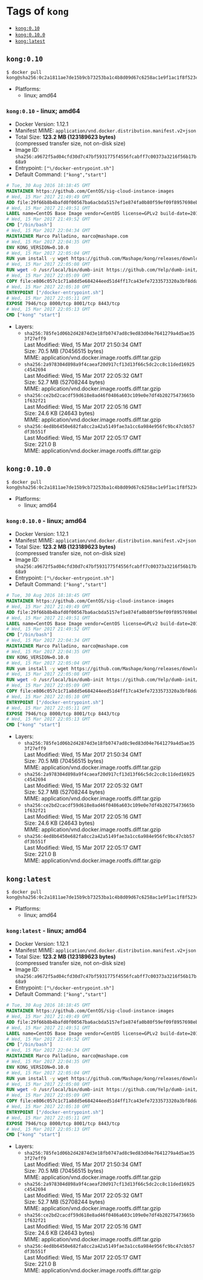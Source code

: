 <!-- THIS FILE IS GENERATED VIA './update-remote.sh' -->

# Tags of `kong`

-	[`kong:0.10`](#kong010)
-	[`kong:0.10.0`](#kong0100)
-	[`kong:latest`](#konglatest)

## `kong:0.10`

```console
$ docker pull kong@sha256:0c2a1811ae7de15b9cb73253ba1c4b8d09d67c6258ac1e9f1ac1f8f523ca2b9f
```

-	Platforms:
	-	linux; amd64

### `kong:0.10` - linux; amd64

-	Docker Version: 1.12.1
-	Manifest MIME: `application/vnd.docker.distribution.manifest.v2+json`
-	Total Size: **123.2 MB (123189623 bytes)**  
	(compressed transfer size, not on-disk size)
-	Image ID: `sha256:a9672f5ad04cfd30d7c47bf5931775f4556fcabff7c00373a3216f56b17b68a9`
-	Entrypoint: `["\/docker-entrypoint.sh"]`
-	Default Command: `["kong","start"]`

```dockerfile
# Tue, 30 Aug 2016 18:18:45 GMT
MAINTAINER https://github.com/CentOS/sig-cloud-instance-images
# Wed, 15 Mar 2017 21:49:49 GMT
ADD file:29f66b8b4bafd0f00567ba6acbda5157ef1e874fa0b80f59ef09f8957698eb33 in / 
# Wed, 15 Mar 2017 21:49:51 GMT
LABEL name=CentOS Base Image vendor=CentOS license=GPLv2 build-date=20170315
# Wed, 15 Mar 2017 21:49:52 GMT
CMD ["/bin/bash"]
# Wed, 15 Mar 2017 22:04:34 GMT
MAINTAINER Marco Palladino, marco@mashape.com
# Wed, 15 Mar 2017 22:04:35 GMT
ENV KONG_VERSION=0.10.0
# Wed, 15 Mar 2017 22:05:04 GMT
RUN yum install -y wget https://github.com/Mashape/kong/releases/download/$KONG_VERSION/kong-$KONG_VERSION.el7.noarch.rpm &&     yum clean all
# Wed, 15 Mar 2017 22:05:08 GMT
RUN wget -O /usr/local/bin/dumb-init https://github.com/Yelp/dumb-init/releases/download/v1.1.3/dumb-init_1.1.3_amd64 &&     chmod +x /usr/local/bin/dumb-init
# Wed, 15 Mar 2017 22:05:09 GMT
COPY file:e806c057c1c71a8dd5e684244eed51d4ff17ca43efe7233573320a3bf8dda3a4 in /docker-entrypoint.sh 
# Wed, 15 Mar 2017 22:05:10 GMT
ENTRYPOINT ["/docker-entrypoint.sh"]
# Wed, 15 Mar 2017 22:05:11 GMT
EXPOSE 7946/tcp 8000/tcp 8001/tcp 8443/tcp
# Wed, 15 Mar 2017 22:05:13 GMT
CMD ["kong" "start"]
```

-	Layers:
	-	`sha256:785fe1d06b2d42874d3e18fb0747ad8c9ed83d04e7641279a4d5ae353f27eff9`  
		Last Modified: Wed, 15 Mar 2017 21:50:34 GMT  
		Size: 70.5 MB (70456515 bytes)  
		MIME: application/vnd.docker.image.rootfs.diff.tar.gzip
	-	`sha256:2a978304d898a9f4caeaf20d917cf13d13f66c5dc2cc8c11ded16925c4542694`  
		Last Modified: Wed, 15 Mar 2017 22:05:32 GMT  
		Size: 52.7 MB (52708244 bytes)  
		MIME: application/vnd.docker.image.rootfs.diff.tar.gzip
	-	`sha256:ce2bd2cacdf59d618e8ad46f0486a603c109e0e7df4b20275473665b1f632f21`  
		Last Modified: Wed, 15 Mar 2017 22:05:16 GMT  
		Size: 24.6 KB (24643 bytes)  
		MIME: application/vnd.docker.image.rootfs.diff.tar.gzip
	-	`sha256:4ed8b6450e682fa8cc2a42a5149fae3a1cc6a984e956fc9bc47cbb57df3b551f`  
		Last Modified: Wed, 15 Mar 2017 22:05:17 GMT  
		Size: 221.0 B  
		MIME: application/vnd.docker.image.rootfs.diff.tar.gzip

## `kong:0.10.0`

```console
$ docker pull kong@sha256:0c2a1811ae7de15b9cb73253ba1c4b8d09d67c6258ac1e9f1ac1f8f523ca2b9f
```

-	Platforms:
	-	linux; amd64

### `kong:0.10.0` - linux; amd64

-	Docker Version: 1.12.1
-	Manifest MIME: `application/vnd.docker.distribution.manifest.v2+json`
-	Total Size: **123.2 MB (123189623 bytes)**  
	(compressed transfer size, not on-disk size)
-	Image ID: `sha256:a9672f5ad04cfd30d7c47bf5931775f4556fcabff7c00373a3216f56b17b68a9`
-	Entrypoint: `["\/docker-entrypoint.sh"]`
-	Default Command: `["kong","start"]`

```dockerfile
# Tue, 30 Aug 2016 18:18:45 GMT
MAINTAINER https://github.com/CentOS/sig-cloud-instance-images
# Wed, 15 Mar 2017 21:49:49 GMT
ADD file:29f66b8b4bafd0f00567ba6acbda5157ef1e874fa0b80f59ef09f8957698eb33 in / 
# Wed, 15 Mar 2017 21:49:51 GMT
LABEL name=CentOS Base Image vendor=CentOS license=GPLv2 build-date=20170315
# Wed, 15 Mar 2017 21:49:52 GMT
CMD ["/bin/bash"]
# Wed, 15 Mar 2017 22:04:34 GMT
MAINTAINER Marco Palladino, marco@mashape.com
# Wed, 15 Mar 2017 22:04:35 GMT
ENV KONG_VERSION=0.10.0
# Wed, 15 Mar 2017 22:05:04 GMT
RUN yum install -y wget https://github.com/Mashape/kong/releases/download/$KONG_VERSION/kong-$KONG_VERSION.el7.noarch.rpm &&     yum clean all
# Wed, 15 Mar 2017 22:05:08 GMT
RUN wget -O /usr/local/bin/dumb-init https://github.com/Yelp/dumb-init/releases/download/v1.1.3/dumb-init_1.1.3_amd64 &&     chmod +x /usr/local/bin/dumb-init
# Wed, 15 Mar 2017 22:05:09 GMT
COPY file:e806c057c1c71a8dd5e684244eed51d4ff17ca43efe7233573320a3bf8dda3a4 in /docker-entrypoint.sh 
# Wed, 15 Mar 2017 22:05:10 GMT
ENTRYPOINT ["/docker-entrypoint.sh"]
# Wed, 15 Mar 2017 22:05:11 GMT
EXPOSE 7946/tcp 8000/tcp 8001/tcp 8443/tcp
# Wed, 15 Mar 2017 22:05:13 GMT
CMD ["kong" "start"]
```

-	Layers:
	-	`sha256:785fe1d06b2d42874d3e18fb0747ad8c9ed83d04e7641279a4d5ae353f27eff9`  
		Last Modified: Wed, 15 Mar 2017 21:50:34 GMT  
		Size: 70.5 MB (70456515 bytes)  
		MIME: application/vnd.docker.image.rootfs.diff.tar.gzip
	-	`sha256:2a978304d898a9f4caeaf20d917cf13d13f66c5dc2cc8c11ded16925c4542694`  
		Last Modified: Wed, 15 Mar 2017 22:05:32 GMT  
		Size: 52.7 MB (52708244 bytes)  
		MIME: application/vnd.docker.image.rootfs.diff.tar.gzip
	-	`sha256:ce2bd2cacdf59d618e8ad46f0486a603c109e0e7df4b20275473665b1f632f21`  
		Last Modified: Wed, 15 Mar 2017 22:05:16 GMT  
		Size: 24.6 KB (24643 bytes)  
		MIME: application/vnd.docker.image.rootfs.diff.tar.gzip
	-	`sha256:4ed8b6450e682fa8cc2a42a5149fae3a1cc6a984e956fc9bc47cbb57df3b551f`  
		Last Modified: Wed, 15 Mar 2017 22:05:17 GMT  
		Size: 221.0 B  
		MIME: application/vnd.docker.image.rootfs.diff.tar.gzip

## `kong:latest`

```console
$ docker pull kong@sha256:0c2a1811ae7de15b9cb73253ba1c4b8d09d67c6258ac1e9f1ac1f8f523ca2b9f
```

-	Platforms:
	-	linux; amd64

### `kong:latest` - linux; amd64

-	Docker Version: 1.12.1
-	Manifest MIME: `application/vnd.docker.distribution.manifest.v2+json`
-	Total Size: **123.2 MB (123189623 bytes)**  
	(compressed transfer size, not on-disk size)
-	Image ID: `sha256:a9672f5ad04cfd30d7c47bf5931775f4556fcabff7c00373a3216f56b17b68a9`
-	Entrypoint: `["\/docker-entrypoint.sh"]`
-	Default Command: `["kong","start"]`

```dockerfile
# Tue, 30 Aug 2016 18:18:45 GMT
MAINTAINER https://github.com/CentOS/sig-cloud-instance-images
# Wed, 15 Mar 2017 21:49:49 GMT
ADD file:29f66b8b4bafd0f00567ba6acbda5157ef1e874fa0b80f59ef09f8957698eb33 in / 
# Wed, 15 Mar 2017 21:49:51 GMT
LABEL name=CentOS Base Image vendor=CentOS license=GPLv2 build-date=20170315
# Wed, 15 Mar 2017 21:49:52 GMT
CMD ["/bin/bash"]
# Wed, 15 Mar 2017 22:04:34 GMT
MAINTAINER Marco Palladino, marco@mashape.com
# Wed, 15 Mar 2017 22:04:35 GMT
ENV KONG_VERSION=0.10.0
# Wed, 15 Mar 2017 22:05:04 GMT
RUN yum install -y wget https://github.com/Mashape/kong/releases/download/$KONG_VERSION/kong-$KONG_VERSION.el7.noarch.rpm &&     yum clean all
# Wed, 15 Mar 2017 22:05:08 GMT
RUN wget -O /usr/local/bin/dumb-init https://github.com/Yelp/dumb-init/releases/download/v1.1.3/dumb-init_1.1.3_amd64 &&     chmod +x /usr/local/bin/dumb-init
# Wed, 15 Mar 2017 22:05:09 GMT
COPY file:e806c057c1c71a8dd5e684244eed51d4ff17ca43efe7233573320a3bf8dda3a4 in /docker-entrypoint.sh 
# Wed, 15 Mar 2017 22:05:10 GMT
ENTRYPOINT ["/docker-entrypoint.sh"]
# Wed, 15 Mar 2017 22:05:11 GMT
EXPOSE 7946/tcp 8000/tcp 8001/tcp 8443/tcp
# Wed, 15 Mar 2017 22:05:13 GMT
CMD ["kong" "start"]
```

-	Layers:
	-	`sha256:785fe1d06b2d42874d3e18fb0747ad8c9ed83d04e7641279a4d5ae353f27eff9`  
		Last Modified: Wed, 15 Mar 2017 21:50:34 GMT  
		Size: 70.5 MB (70456515 bytes)  
		MIME: application/vnd.docker.image.rootfs.diff.tar.gzip
	-	`sha256:2a978304d898a9f4caeaf20d917cf13d13f66c5dc2cc8c11ded16925c4542694`  
		Last Modified: Wed, 15 Mar 2017 22:05:32 GMT  
		Size: 52.7 MB (52708244 bytes)  
		MIME: application/vnd.docker.image.rootfs.diff.tar.gzip
	-	`sha256:ce2bd2cacdf59d618e8ad46f0486a603c109e0e7df4b20275473665b1f632f21`  
		Last Modified: Wed, 15 Mar 2017 22:05:16 GMT  
		Size: 24.6 KB (24643 bytes)  
		MIME: application/vnd.docker.image.rootfs.diff.tar.gzip
	-	`sha256:4ed8b6450e682fa8cc2a42a5149fae3a1cc6a984e956fc9bc47cbb57df3b551f`  
		Last Modified: Wed, 15 Mar 2017 22:05:17 GMT  
		Size: 221.0 B  
		MIME: application/vnd.docker.image.rootfs.diff.tar.gzip
